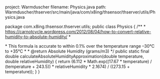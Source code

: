 project: Warmduscher
filename: Physics.java
path: Warmduscher/thserver/src/main/java/com/x8ing/thsensor/thserver/utils/Physics.java

package com.x8ing.thsensor.thserver.utils;
public class Physics {
    /**
     * https://carnotcycle.wordpress.com/2012/08/04/how-to-convert-relative-humidity-to-absolute-humidity/
     * <p>
     * This formula is accurate to within 0.1% over the temperature range –30°C to +35°C
     *
     * @return Absolute Humidity (grams/m3)
     */
    public static final double calculateAbsoluteHumidityApproximation(double temperature, double relativeHumidity) {
        return (6.112 * Math.exp((17.67 * temperature) / (temperature + 243.5)) * relativeHumidity * 2.1674) / ((273.15 + temperature));
    }
}